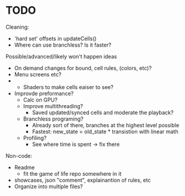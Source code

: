 # TODO

Cleaning:
- 'hard set' offsets in updateCells()
- Where can use branchless? Is it faster?

Possible/advanced/likely won't happen ideas
- On demand changes for bound, cell rules, (colors, etc)?
- Menu screens etc?
- - Shaders to make cells eaiser to see?
- Improvde preformance?
    - Calc on GPU?
    - Improve multithreading?
        - Saved updated/synced cells and moderate the playback?
    - Branchless programing?
        - Already sort of there, branches at the highest level possible
        - Fastest: new_state = old_state * transistion with linear math
    - Profiling?
        - See where time is spent -> fix there

Non-code:
- Readme
    - fit the game of life repo somewhere in it
- showcases, json "comment", explainantion of rules, etc
- Organize into multiple files?